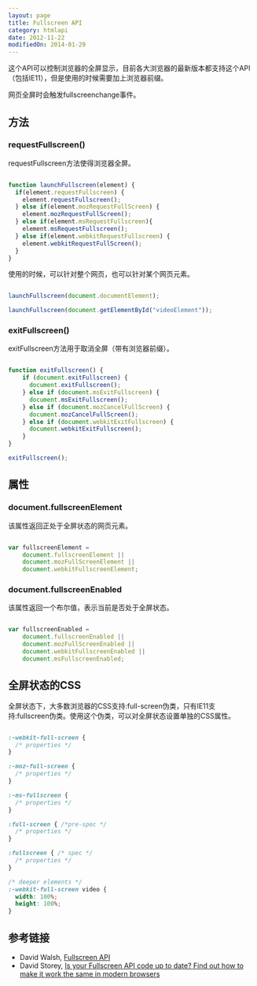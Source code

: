 ```yaml
---
layout: page
title: Fullscreen API
category: htmlapi
date: 2012-11-22
modifiedOn: 2014-01-29
---
```


这个API可以控制浏览器的全屏显示，目前各大浏览器的最新版本都支持这个API（包括IE11），但是使用的时候需要加上浏览器前缀。

网页全屏时会触发fullscreenchange事件。

## 方法

### requestFullscreen()

requestFullscreen方法使得浏览器全屏。

```javascript

function launchFullscreen(element) {
  if(element.requestFullscreen) {
    element.requestFullscreen();
  } else if(element.mozRequestFullScreen) {
    element.mozRequestFullScreen();
  } else if(element.msRequestFullscreen){ 
	element.msRequestFullscreen();  
  } else if(element.webkitRequestFullscreen) {
    element.webkitRequestFullScreen();
  }
}

```

使用的时候，可以针对整个网页，也可以针对某个网页元素。

```javascript

launchFullscreen(document.documentElement); 

launchFullscreen(document.getElementById("videoElement")); 

```

### exitFullscreen()

exitFullscreen方法用于取消全屏（带有浏览器前缀）。

```javascript

function exitFullscreen() {
	if (document.exitFullscreen) {
      document.exitFullscreen();
    } else if (document.msExitFullscreen) {
      document.msExitFullscreen();
    } else if (document.mozCancelFullScreen) {
      document.mozCancelFullScreen();
    } else if (document.webkitExitFullscreen) {
      document.webkitExitFullscreen();
    }
}

exitFullscreen();

```

## 属性

### document.fullscreenElement

该属性返回正处于全屏状态的网页元素。

```javascript

var fullscreenElement =
	document.fullscreenElement ||
	document.mozFullScreenElement ||
	document.webkitFullscreenElement;

```

### document.fullscreenEnabled

该属性返回一个布尔值，表示当前是否处于全屏状态。

```javascript

var fullscreenEnabled =
	document.fullscreenEnabled ||
	document.mozFullScreenEnabled ||
	document.webkitFullscreenEnabled ||
	document.msFullscreenEnabled;

```

## 全屏状态的CSS

全屏状态下，大多数浏览器的CSS支持:full-screen伪类，只有IE11支持:fullscreen伪类。使用这个伪类，可以对全屏状态设置单独的CSS属性。

```css

:-webkit-full-screen {
  /* properties */
}

:-moz-full-screen {
  /* properties */
}

:-ms-fullscreen {
  /* properties */
}

:full-screen { /*pre-spec */
  /* properties */
}

:fullscreen { /* spec */
  /* properties */
}

/* deeper elements */
:-webkit-full-screen video {
  width: 100%;
  height: 100%;
}

```

## 参考链接

- David Walsh, [Fullscreen API](http://davidwalsh.name/fullscreen)
- David Storey, [Is your Fullscreen API code up to date? Find out how to make it work the same in modern browsers](http://generatedcontent.org/post/70347573294/is-your-fullscreen-api-code-up-to-date-find-out-how-to)
